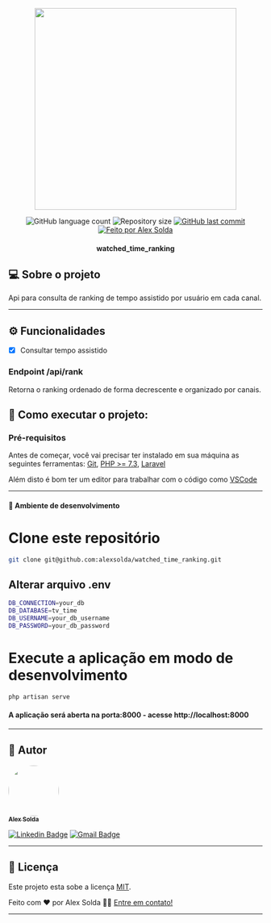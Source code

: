 <p align="center"><a href="https://laravel.com" target="_blank"><img src="https://raw.githubusercontent.com/laravel/art/master/logo-lockup/5%20SVG/2%20CMYK/1%20Full%20Color/laravel-logolockup-cmyk-red.svg" width="400"></a></p>

<p align="center">
  <img alt="GitHub language count" src="https://img.shields.io/github/languages/count/alexsolda/watched_time_ranking">

  <img alt="Repository size" src="https://img.shields.io/github/repo-size/alexsolda/watched_time_ranking">
  
  <a href="https://github.com/alexsolda/watched_time_ranking/commits/master">
    <img alt="GitHub last commit" src="https://img.shields.io/github/last-commit/alexsolda/watched_time_ranking">
  </a>
   

  <a href="https://www.linkedin.com/in/alexsolda/">
    <img alt="Feito por Alex Solda" src="https://img.shields.io/badge/feito%20por-Alex-Solda">
  </a>
 
  
 

<h4 align="center"> 
watched_time_ranking

</h4>




## 💻 Sobre o projeto

 Api para consulta de ranking de tempo assistido por usuário em cada canal.


---

## ⚙️ Funcionalidades

- [x] Consultar tempo assistido

### Endpoint /api/rank

Retorna o ranking ordenado de forma decrescente e organizado por canais.



## 🚀 Como executar o projeto:

### Pré-requisitos

Antes de começar, você vai precisar ter instalado em sua máquina as seguintes ferramentas:
[Git](https://git-scm.com), [PHP >= 7.3](https://www.php.net/), [Laravel](https://laravel.com/docs/8.x/installation)

Além disto é bom ter um editor para trabalhar com o código como [VSCode](https://code.visualstudio.com/)

---

#### 🧭 Ambiente de desenvolvimento


# Clone este repositório
```bash
git clone git@github.com:alexsolda/watched_time_ranking.git
```

## Alterar arquivo .env

```bash
DB_CONNECTION=your_db
DB_DATABASE=tv_time
DB_USERNAME=your_db_username
DB_PASSWORD=your_db_password
```

# Execute a aplicação em modo de desenvolvimento
```bash
php artisan serve
```

#### A aplicação será aberta na porta:8000 - acesse http://localhost:8000




---

## 🦸 Autor

<a href="https://www.linkedin.com/in/alexsolda/">
 <img style="border-radius: 50%;" src="https://avatars.githubusercontent.com/u/62905501?s=400&u=7428ae3671383502899fdcdd32952de1dc61a4c6&v=4" width="100px;" alt=""/>
 <br />
 <sub><b>Alex Solda</b></sub></a> 
 <br />

[![Linkedin Badge](https://img.shields.io/badge/-Alex-blue?style=flat-square&logo=Linkedin&logoColor=white&link=https://www.linkedin.com/in/alexsolda/)](https://www.linkedin.com/in/alexsolda/) 
[![Gmail Badge](https://img.shields.io/badge/-alexsoldaa@gmail.com-c14438?style=flat-square&logo=Gmail&logoColor=white&link=mailto:alexsoldaa@gmail.com)](mailto:alexsoldaa@gmail.com)

---

## 📝 Licença

Este projeto esta sobe a licença [MIT](https://github.com/alexsolda/mybank-app/blob/developing/LICENSE).

Feito com ❤️ por Alex Solda 👋🏽 [Entre em contato!](https://www.linkedin.com/in/alexsolda/)

---
